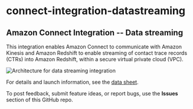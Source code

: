 # connect-integration-datastreaming
## Amazon Connect Integration -- Data streaming

This integration enables Amazon Connect to communicate with Amazon Kinesis and Amazon Redshift to enable streaming of contact trace records (CTRs) into Amazon Redshift, within a secure virtual private cloud (VPC).

![Architecture for data streaming integration](https://d0.awsstatic.com/partner-network/QuickStart/connect/connect-integration-datastreaming-architecture.png)

For details and launch information, see the [data sheet](https://aws.amazon.com/quickstart/connect/data-streaming/).

To post feedback, submit feature ideas, or report bugs, use the **Issues** section of this GitHub repo.
